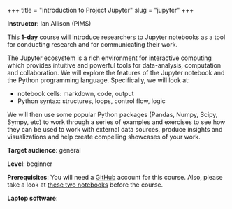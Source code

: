 +++
title = "Introduction to Project Jupyter"
slug = "jupyter"
+++

**Instructor**: Ian Allison (PIMS)

This **1-day** course will introduce researchers to Jupyter notebooks as a tool for conducting research
and for communicating their work.

The Jupyter ecosystem is a rich environment for interactive computing which provides intuitive and
powerful tools for data-analysis, computation and collaboration. We will explore the features of the
Jupyter notebook and the Python programming language. Specifically, we will look at:

- notebook cells: markdown, code, output
- Python syntax: structures, loops, control flow, logic

We will then use some popular Python packages (Pandas, Numpy, Scipy, Sympy, etc) to work through a series
of examples and exercises to see how they can be used to work with external data sources, produce
insights and visualizations and help create compelling showcases of your work.

**Target audience**: general

**Level**: beginner

**Prerequisites**: You will need a [GitHub](https://github.com) account for this course. Also, please
take a look at [these two notebooks](https://github.com/ianabc/WestGridRSSNotes/tree/master/python)
before the course.

**Laptop software**:







<!-- {{< external >}} -->
<!-- <a href="https://jupyter.org/">Jupyter website</a><br> -->
<!-- <a href="https://jupyter.org/documentation">Jupyter documentation</a><br> -->
<!-- {{< /external >}} -->
